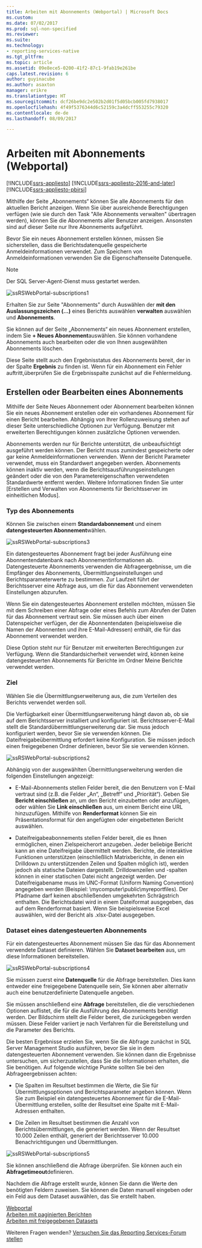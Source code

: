 ```yaml
---
title: Arbeiten mit Abonnements (Webportal) | Microsoft Docs
ms.custom: 
ms.date: 07/02/2017
ms.prod: sql-non-specified
ms.reviewer: 
ms.suite: 
ms.technology:
- reporting-services-native
ms.tgt_pltfrm: 
ms.topic: article
ms.assetid: 09e8ece5-0200-41f2-87c1-9fab19e261be
caps.latest.revision: 6
author: guyinacube
ms.author: asaxton
manager: erikre
ms.translationtype: HT
ms.sourcegitcommit: dcf26be9dc2e502b2d01f5d05bcb005fd7938017
ms.openlocfilehash: 4f49f5376344d6c52159c3a4dcff553255c79320
ms.contentlocale: de-de
ms.lasthandoff: 08/09/2017

---
```


# <a name="working-with-subscriptions-web-portal"></a>Arbeiten mit Abonnements (Webportal)

[!INCLUDE[ssrs-appliesto](../includes/ssrs-appliesto.md)] [!INCLUDE[ssrs-appliesto-2016-and-later](../includes/ssrs-appliesto-2016-and-later.md)] [!INCLUDE[ssrs-appliesto-pbirsi](../includes/ssrs-appliesto-pbirs.md)]

Mithilfe der Seite „Abonnements“ können Sie alle Abonnements für den aktuellen Bericht anzeigen. Wenn Sie über ausreichende Berechtigungen verfügen (wie sie durch den Task "Alle Abonnements verwalten" übertragen werden), können Sie die Abonnements aller Benutzer anzeigen. Ansonsten sind auf dieser Seite nur Ihre Abonnements aufgeführt.  
  
Bevor Sie ein neues Abonnement erstellen können, müssen Sie sicherstellen, dass die Berichtsdatenquelle gespeicherte Anmeldeinformationen verwendet. Zum Speichern von Anmeldeinformationen verwenden Sie die Eigenschaftenseite Datenquelle.  
  
> [!NOTE]
> Der SQL Server-Agent-Dienst muss gestartet werden.   
  
![ssRSWebPortal-subscriptions1](../reporting-services/media/ssrswebportal-subscriptions1.png)  
   
Erhalten Sie zur Seite "Abonnements" durch Auswählen der **mit den Auslassungszeichen (...)**  eines Berichts auswählen **verwalten** auswählen und **Abonnements**.  
  
Sie können auf der Seite „Abonnements“ ein neues Abonnement erstellen, indem Sie **+ Neues Abonnement**auswählen. Sie können vorhandene Abonnements auch bearbeiten oder die von Ihnen ausgewählten Abonnements löschen.  
  
Diese Seite stellt auch den Ergebnisstatus des Abonnements bereit, der in der Spalte **Ergebnis** zu finden ist. Wenn für ein Abonnement ein Fehler auftritt,überprüfen Sie die Ergebnisspalte zunächst auf die Fehlermeldung.  
  
## <a name="creating-or-editing-a-subscription"></a>Erstellen oder Bearbeiten eines Abonnements  
Mithilfe der Seite Neues Abonnement oder Abonnement bearbeiten können Sie ein neues Abonnement erstellen oder ein vorhandenes Abonnement für einen Bericht bearbeiten. Abhängig von Ihrer Rollenzuweisung stehen auf dieser Seite unterschiedliche Optionen zur Verfügung. Benutzer mit erweiterten Berechtigungen können zusätzliche Optionen verwenden.  
  
Abonnements werden nur für Berichte unterstützt, die unbeaufsichtigt ausgeführt werden können. Der Bericht muss zumindest gespeicherte oder gar keine Anmeldeinformationen verwenden. Wenn der Bericht Parameter verwendet, muss ein Standardwert angegeben werden. Abonnements können inaktiv werden, wenn die Berichtsausführungseinstellungen geändert oder die von den Parametereigenschaften verwendeten Standardwerte entfernt werden. Weitere Informationen finden Sie unter [Erstellen und Verwalten von Abonnements für Berichtsserver im einheitlichen Modus].  
  
### <a name="type-of-subscription"></a>Typ des Abonnements  
Können Sie zwischen einem **Standardabonnement** und einem **datengesteuerten Abonnement**wählen.  
  
![ssRSWebPortal-subscriptions3](../reporting-services/media/ssrswebportal-subscriptions3.png)  
   
Ein datengesteuertes Abonnement fragt bei jeder Ausführung eine Abonnentendatenbank nach Abonnementinformationen ab. Datengesteuerte Abonnements verwenden die Abfrageergebnisse, um die Empfänger des Abonnements, Übermittlungseinstellungen und Berichtsparameterwerte zu bestimmen. Zur Laufzeit führt der Berichtsserver eine Abfrage aus, um die für das Abonnement verwendeten Einstellungen abzurufen.   
  
Wenn Sie ein datengesteuertes Abonnement erstellen möchten, müssen Sie mit dem Schreiben einer Abfrage oder eines Befehls zum Abrufen der Daten für das Abonnement vertraut sein. Sie müssen auch über einen Datenspeicher verfügen, der die Abonnentendaten (beispielsweise die Namen der Abonnenten und ihre E-Mail-Adressen) enthält, die für das Abonnement verwendet werden.  
  
Diese Option steht nur für Benutzer mit erweiterten Berechtigungen zur Verfügung. Wenn die Standardsicherheit verwendet wird, können keine datengesteuerten Abonnements für Berichte im Ordner Meine Berichte verwendet werden.  
  
### <a name="destination"></a>Ziel  
Wählen Sie die Übermittlungserweiterung aus, die zum Verteilen des Berichts verwendet werden soll.   
  
Die Verfügbarkeit einer Übermittlungserweiterung hängt davon ab, ob sie auf dem Berichtsserver installiert und konfiguriert ist. Berichtsserver-E-Mail stellt die Standardübermittlungserweiterung dar. Sie muss jedoch konfiguriert werden, bevor Sie sie verwenden können. Die Dateifreigabeübermittlung erfordert keine Konfiguration. Sie müssen jedoch einen freigegebenen Ordner definieren, bevor Sie sie verwenden können.  
  
![ssRSWebPortal-subscriptions2](../reporting-services/media/ssrswebportal-subscriptions2.png)  
  
Abhängig von der ausgewählten Übermittlungserweiterung werden die folgenden Einstellungen angezeigt:  
  
-   E-Mail-Abonnements stellen Felder bereit, die den Benutzern von E-Mail vertraut sind (z.B. die Felder „An“, „Betreff“ und „Priorität“). Geben Sie **Bericht einschließen** an, um den Bericht einzubetten oder anzufügen, oder wählen Sie **Link einschließen** aus, um einem Bericht eine URL hinzuzufügen. Mithilfe von **Renderformat** können Sie ein Präsentationsformat für den angefügten oder eingebetteten Bericht auswählen.  
  
-   Dateifreigabeabonnements stellen Felder bereit, die es Ihnen ermöglichen, einen Zielspeicherort anzugeben. Jeder beliebige Bericht kann an eine Dateifreigabe übermittelt werden. Berichte, die interaktive Funktionen unterstützen (einschließlich Matrixberichte, in denen ein Drilldown zu unterstützenden Zeilen und Spalten möglich ist), werden jedoch als statische Dateien dargestellt. Drilldownzeilen und -spalten können in einer statischen Datei nicht angezeigt werden. Der Dateifreigabename muss im UNC-Format (Uniform Naming Convention) angegeben werden (Beispiel: \mycomputer\public\myreportfiles). Der Pfadname darf keinen abschließenden umgekehrten Schrägstrich enthalten. Die Berichtsdatei wird in einem Dateiformat ausgegeben, das auf dem Renderformat basiert. Wenn Sie beispielsweise Excel auswählen, wird der Bericht als .xlsx-Datei ausgegeben.  
  
### <a name="data-driven-subscription-dataset"></a>Dataset eines datengesteuerten Abonnements  
Für ein datengesteuertes Abonnement müssen Sie das für das Abonnement verwendete Dataset definieren. Wählen Sie **Dataset bearbeiten** aus, um diese Informationen bereitstellen.  
  
![ssRSWebPortal-subscriptions4](../reporting-services/media/ssrswebportal-subscriptions4.png)  
  
Sie müssen zuerst eine **Datenquelle** für die Abfrage bereitstellen. Dies kann entweder eine freigegebene Datenquelle sein, Sie können aber alternativ auch eine benutzerdefinierte Datenquelle angeben.  
  
Sie müssen anschließend eine **Abfrage** bereitstellen, die die verschiedenen Optionen auflistet, die für die Ausführung des Abonnements benötigt werden. Der Bildschirm stellt die Felder bereit, die zurückgegeben werden müssen. Diese Felder variiert je nach Verfahren für die Bereitstellung und die Parameter des Berichts.  
  
Die besten Ergebnisse erzielen Sie, wenn Sie die Abfrage zunächst in SQL Server Management Studio ausführen, bevor Sie sie in dem datengesteuerten Abonnement verwenden. Sie können dann die Ergebnisse untersuchen, um sicherzustellen, dass Sie die Informationen erhalten, die Sie benötigen. Auf folgende wichtige Punkte sollten Sie bei den Abfrageergebnissen achten:  
  
-   Die Spalten im Resultset bestimmen die Werte, die Sie für Übermittlungsoptionen und Berichtsparameter angeben können. Wenn Sie zum Beispiel ein datengesteuertes Abonnement für die E-Mail-Übermittlung erstellen, sollte der Resultset eine Spalte mit E-Mail-Adressen enthalten.  
  
-   Die Zeilen im Resultset bestimmen die Anzahl von Berichtsübermittlungen, die generiert werden. Wenn der Resultset 10.000 Zeilen enthält, generiert der Berichtsserver 10.000 Benachrichtigungen und Übermittlungen.  
  
![ssRSWebPortal-subscriptions5](../reporting-services/media/ssrswebportal-subscriptions5.png)  
  
Sie können anschließend die Abfrage überprüfen. Sie können auch ein **Abfragetimeout**definieren.  
  
Nachdem die Abfrage erstellt wurde, können Sie dann die Werte den benötigten Feldern zuweisen. Sie können die Daten manuell eingeben oder ein Feld aus dem Dataset auswählen, das Sie erstellt haben.

[Webportal](../reporting-services/web-portal-ssrs-native-mode.md)  
[Arbeiten mit paginierten Berichten](working-with-paginated-reports-web-portal.md)  
[Arbeiten mit freigegebenen Datasets](../reporting-services/work-with-shared-datasets-web-portal.md)

Weiteren Fragen wenden? [Versuchen Sie das Reporting Services-Forum stellen](http://go.microsoft.com/fwlink/?LinkId=620231)
